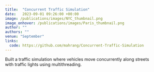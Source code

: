 ```yaml
---
title:  "Concurrent Traffic Simulation"
date:   2023-09-01 09:26:00 +00:00
image: /publications/images/NYC_thumbnail.png
image_onhover: /publications/images/Paris_thumbnail.png
author: ""
authors: ""
venue: "September"
links:
  code: https://github.com/mahrang/Concurrent-Traffic-Simulation
---
```

Built a traffic simulation where vehicles move concurrently along streets with traffic lights using multithreading.
